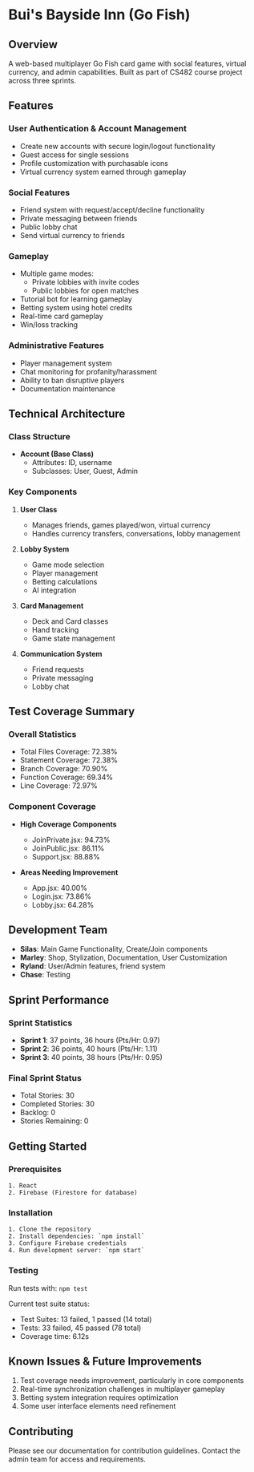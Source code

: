 # Bui's Bayside Inn (Go Fish)

## Overview
A web-based multiplayer Go Fish card game with social features, virtual currency, and admin capabilities. Built as part of CS482 course project across three sprints.

## Features

### User Authentication & Account Management
- Create new accounts with secure login/logout functionality
- Guest access for single sessions
- Profile customization with purchasable icons
- Virtual currency system earned through gameplay

### Social Features
- Friend system with request/accept/decline functionality
- Private messaging between friends
- Public lobby chat
- Send virtual currency to friends

### Gameplay
- Multiple game modes:
  - Private lobbies with invite codes
  - Public lobbies for open matches
- Tutorial bot for learning gameplay
- Betting system using hotel credits
- Real-time card gameplay
- Win/loss tracking

### Administrative Features
- Player management system
- Chat monitoring for profanity/harassment
- Ability to ban disruptive players
- Documentation maintenance

## Technical Architecture

### Class Structure
- **Account (Base Class)**
  - Attributes: ID, username
  - Subclasses: User, Guest, Admin

### Key Components
1. **User Class**
   - Manages friends, games played/won, virtual currency
   - Handles currency transfers, conversations, lobby management

2. **Lobby System**
   - Game mode selection
   - Player management
   - Betting calculations
   - AI integration

3. **Card Management**
   - Deck and Card classes
   - Hand tracking
   - Game state management

4. **Communication System**
   - Friend requests
   - Private messaging
   - Lobby chat

## Test Coverage Summary

### Overall Statistics
- Total Files Coverage: 72.38%
- Statement Coverage: 72.38%
- Branch Coverage: 70.90%
- Function Coverage: 69.34%
- Line Coverage: 72.97%

### Component Coverage
- **High Coverage Components**
  - JoinPrivate.jsx: 94.73%
  - JoinPublic.jsx: 86.11%
  - Support.jsx: 88.88%

- **Areas Needing Improvement**
  - App.jsx: 40.00%
  - Login.jsx: 73.86%
  - Lobby.jsx: 64.28%

## Development Team
- **Silas**: Main Game Functionality, Create/Join components
- **Marley**: Shop, Stylization, Documentation, User Customization
- **Ryland**: User/Admin features, friend system
- **Chase**: Testing

## Sprint Performance

### Sprint Statistics
- **Sprint 1**: 37 points, 36 hours (Pts/Hr: 0.97)
- **Sprint 2**: 36 points, 40 hours (Pts/Hr: 1.11)
- **Sprint 3**: 40 points, 38 hours (Pts/Hr: 0.95)

### Final Sprint Status
- Total Stories: 30
- Completed Stories: 30
- Backlog: 0
- Stories Remaining: 0

## Getting Started

### Prerequisites
    1. React
    2. Firebase (Firestore for database)

### Installation
    1. Clone the repository
    2. Install dependencies: `npm install`
    3. Configure Firebase credentials
    4. Run development server: `npm start`

### Testing
Run tests with: `npm test`

Current test suite status:
- Test Suites: 13 failed, 1 passed (14 total)
- Tests: 33 failed, 45 passed (78 total)
- Coverage time: 6.12s

## Known Issues & Future Improvements
1. Test coverage needs improvement, particularly in core components
2. Real-time synchronization challenges in multiplayer gameplay
3. Betting system integration requires optimization
4. Some user interface elements need refinement

## Contributing
Please see our documentation for contribution guidelines. Contact the admin team for access and requirements.